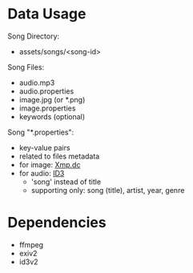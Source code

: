 # Data Usage
Song Directory:
- assets/songs/&lt;song-id&gt;

Song Files:
- audio.mp3
- audio.properties
- image.jpg (or *.png)
- image.properties
- keywords (optional)

Song "*.properties":
- key-value pairs
- related to files metadata
- for image: [Xmp.dc](https://exiftool.org/TagNames/XMP.html#dc)
- for audio: [ID3](https://en.wikipedia.org/wiki/ID3)
    - 'song' instead of title
    - supporting only: song (title), artist, year, genre

# Dependencies
- ffmpeg
- exiv2
- id3v2
